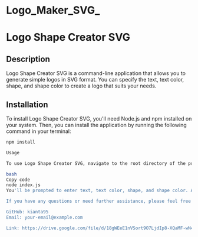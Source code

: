# Logo_Maker_SVG_

# Logo Shape Creator SVG

## Description
Logo Shape Creator SVG is a command-line application that allows you to generate simple logos in SVG format. You can specify the text, text color, shape, and shape color to create a logo that suits your needs.

## Installation
To install Logo Shape Creator SVG, you'll need Node.js and npm installed on your system. Then, you can install the application by running the following command in your terminal:

```bash
npm install

Usage

To use Logo Shape Creator SVG, navigate to the root directory of the project in your terminal and run the following command:

bash
Copy code
node index.js
You'll be prompted to enter text, text color, shape, and shape color. After providing all the inputs, an SVG file named logo.svg will be generated in the root directory of the project.

If you have any questions or need further assistance, please feel free to contact me via email or GitHub:

GitHub: kianta95
Email: your-email@example.com

Link: https://drive.google.com/file/d/18gWEeE1nVSort9O7LjdIp8-XQaMF-wN4/view
